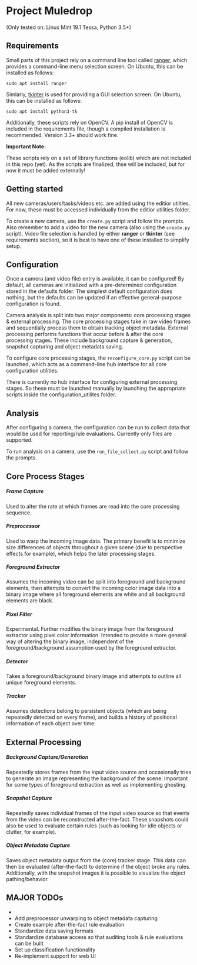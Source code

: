# Project Muledrop

(Only tested on: Linux Mint 19.1 Tessa, Python 3.5+)

## Requirements

Small parts of this project rely on a command line tool called [ranger](https://github.com/ranger/ranger), which provides a command-line menu selection screen. On Ubuntu, this can be installed as follows:

`sudo apt install ranger`

Simlarly, [tkinter](https://wiki.python.org/moin/TkInter) is used for providing a GUI selection screen. On Ubuntu, this can be installed as follows:

`sudo apt install python3-tk`

Additionally, these scripts rely on OpenCV. A pip install of OpenCV is included in the requirements file, though a compiled installation is recommended. Version 3.3+ should work fine.

**Important Note:**

These scripts rely on a set of library functions (eolib) which are not included in this repo (yet). As the scripts are finalized, thse will be included, but for now it must be added externally!

## Getting started

All new cameras/users/tasks/videos etc. are added using the editior utilties. For now, these must be accessed individually from the editior utilities folder.

To create a new camera, use the `create.py` script and follow the prompts. Also remember to add a video for the new camera (also using the `create.py` script). Video file selection is handled by either **ranger** or **tkinter** (see requirements section), so it is best to have one of these installed to simplify setup.

## Configuration

Once a camera (and video file) entry is available, it can be configured! By default, all cameras are initialized with a pre-determined configuration stored in the defaults folder. The simplest default configuration does nothing, but the defaults can be updated if an effective general-purpose configuration is found.

Camera analysis is split into two major components: core processing stages & external processing. The core processing stages take in raw video frames and sequentially process them to obtain tracking object metadata. External processing performs functions that occur before & after the core processing stages. These include background capture & generation, snapshot capturing and object metadata saving.

To configure core processing stages, the `reconfigure_core.py` script can be launched, which acts as a command-line hub interface for all core configuration utilities.

There is currently no hub interface for configuring external processing stages. So these must be launched manually by launching the appropriate scripts inside the configuration_utilites folder.

## Analysis

After configuring a camera, the configuration can be run to collect data that would be used for reporting/rule evaluations. Currently only files are supported.

To run analysis on a camera, use the `run_file_collect.py` script and follow the prompts.

## Core Process Stages

##### Frame Capture

Used to alter the rate at which frames are read into the core processing sequence.

##### Preprocessor

Used to warp the incoming image data. The primary benefit is to minimize size differences of objects throughout a given scene (due to perspective effects for example), which helps the later processing stages.

##### Foreground Extractor

Assumes the incoming video can be split into foreground and background elements, then attempts to convert the incoming color image data into a binary image where all foreground elements are white and all background elements are black.

##### Pixel Filter

Experimental. Further modifies the binary image from the foreground extractor using pixel color information. Intended to provide a more general way of altering the binary image, independent of the foreground/background assumption used by the foreground extractor.

##### Detector

Takes a foreground/background binary image and attempts to outline all unique foreground elements.

##### Tracker

Assumes detections belong to persistent objects (which are being repeatedly detected on every frame), and builds a history of positional information of each object over time.

## External Processing

##### Background Capture/Generation

Repeatedly stores frames from the input video source and occasionally tries to generate an image representing the background of the scene. Important for some types of foreground extraction as well as implementing ghosting.

##### Snapshot Capture

Repeatedly saves individual frames of the input video source so that events from the video can be reconstructed after-the-fact. These snapshots could also be used to evaluate certain rules (such as looking for idle objects or clutter, for example).

##### Object Metadata Capture

Saves object metadata output from the (core) tracker stage. This data can then be evaluated (after-the-fact) to determine if the object broke any rules. Additionally, with the snapshot images it is possible to visualize the object pathing/behavior.

## MAJOR TODOs

- 
- Add preprocessor unwarping to object metadata capturing
- Create example after-the-fact rule evaluation
- Standardize data saving formats
- Standardize database access so that auditing tools & rule evaluations can be built
- Set up classification functionality
- Re-implement support for web UI
